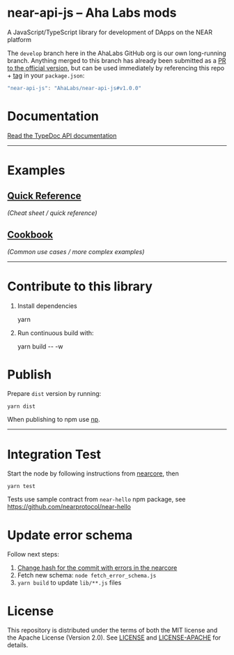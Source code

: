 # near-api-js – Aha Labs mods

A JavaScript/TypeScript library for development of DApps on the NEAR platform

The `develop` branch here in the AhaLabs GitHub org is our own long-running branch. Anything merged to this branch has already been submitted as a [PR to the official version](https://github.com/near/near-api-js/pulls), but can be used immediately by referencing this repo + [tag](https://github.com/AhaLabs/near-api-js/tags) in your `package.json`:

```js
"near-api-js": "AhaLabs/near-api-js#v1.0.0"
```

# Documentation

[Read the TypeDoc API documentation](https://near.github.io/near-api-js/)

---

# Examples

## [Quick Reference](https://github.com/near/near-api-js/blob/master/examples/quick-reference.md)

_(Cheat sheet / quick reference)_

## [Cookbook](https://github.com/near/near-api-js/blob/master/examples/cookbook/README.md)

_(Common use cases / more complex examples)_

---

# Contribute to this library

1. Install dependencies

    yarn

2. Run continuous build with:

    yarn build -- -w

# Publish

Prepare `dist` version by running:

    yarn dist

When publishing to npm use [np](https://github.com/sindresorhus/np).

---

# Integration Test

Start the node by following instructions from [nearcore](https://github.com/nearprotocol/nearcore), then

    yarn test

Tests use sample contract from `near-hello` npm package, see https://github.com/nearprotocol/near-hello

# Update error schema

Follow next steps:

1. [Change hash for the commit with errors in the nearcore](https://github.com/near/near-api-js/blob/master/gen_error_types.js#L7-L9)
2. Fetch new schema: `node fetch_error_schema.js`
3. `yarn build` to update `lib/**.js` files

# License

This repository is distributed under the terms of both the MIT license and the Apache License (Version 2.0).
See [LICENSE](LICENSE) and [LICENSE-APACHE](LICENSE-APACHE) for details.
